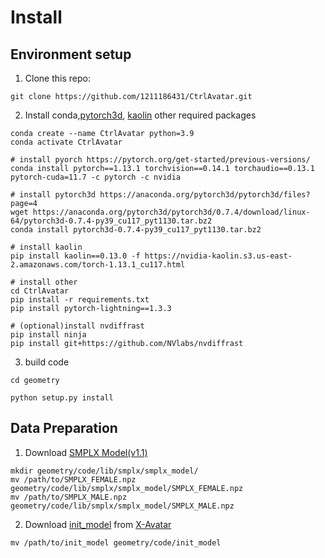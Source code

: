 # Install
## Environment setup
1. Clone this repo:
```
git clone https://github.com/1211186431/CtrlAvatar.git
```

2. Install conda,[pytorch3d](https://github.com/facebookresearch/pytorch3d), [kaolin](https://github.com/NVIDIAGameWorks/kaolin) other required packages

```
conda create --name CtrlAvatar python=3.9
conda activate CtrlAvatar

# install pyorch https://pytorch.org/get-started/previous-versions/
conda install pytorch==1.13.1 torchvision==0.14.1 torchaudio==0.13.1 pytorch-cuda=11.7 -c pytorch -c nvidia

# install pytorch3d https://anaconda.org/pytorch3d/pytorch3d/files?page=4
wget https://anaconda.org/pytorch3d/pytorch3d/0.7.4/download/linux-64/pytorch3d-0.7.4-py39_cu117_pyt1130.tar.bz2
conda install pytorch3d-0.7.4-py39_cu117_pyt1130.tar.bz2

# install kaolin 
pip install kaolin==0.13.0 -f https://nvidia-kaolin.s3.us-east-2.amazonaws.com/torch-1.13.1_cu117.html

# install other
cd CtrlAvatar
pip install -r requirements.txt 
pip install pytorch-lightning==1.3.3
 
# (optional)install nvdiffrast
pip install ninja
pip install git+https://github.com/NVlabs/nvdiffrast
```

3. build code
```
cd geometry

python setup.py install
```

## Data Preparation
1. Download [SMPLX Model(v1.1)](https://smpl-x.is.tue.mpg.de)  
```
mkdir geometry/code/lib/smplx/smplx_model/
mv /path/to/SMPLX_FEMALE.npz geometry/code/lib/smplx/smplx_model/SMPLX_FEMALE.npz
mv /path/to/SMPLX_MALE.npz geometry/code/lib/smplx/smplx_model/SMPLX_MALE.npz
```

2. Download [init_model](https://github.com/Skype-line/X-Avatar) from [X-Avatar](https://github.com/Skype-line/X-Avatar)
```
mv /path/to/init_model geometry/code/init_model
```